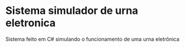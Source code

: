 # Sistema simulador de urna eletronica
 Sistema feito em C# simulando o funcionamento de uma urna eletrônica
